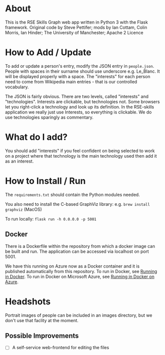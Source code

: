 # About
This is the RSE Skills Graph web app written in Python 3 with the Flask framework. Original code by Steve Pettifer; mods by Ian Cottam, Colin Morris, Ian Hinder; The University of Manchester; Apache 2 Licence

# How to Add / Update
To add or update a person's entry, modify the JSON entry in `people.json`. People with spaces in their surname should use underscore e.g. Le_Blanc.
It will be displayed properly with a space. The "interests" for each person need to come from Wikipedia main entries - that is our controlled vocabulary.

The JSON is fairly obvious. There are two levels, called "interests" and "technologies". Interests are clickable, but technologies not. Some browsers let you right-click a technology and look up its definition. In the RSE-skills application we really just use Interests, so everything is clickable. We do use technologies sparingly as commentary.

# What do I add?
You should add "interests" if you feel confident on being selected to work on a project where that technology is the main technology used then add it as an interest.

# How to Install / Run
The `requirements.txt` should contain the Python modules needed.

You also need to install the C-based GraphViz library: e.g. `brew install graphviz` (MacOS)

To run locally: `flask run -h 0.0.0.0 -p 5001`

## Docker
There is a Dockerfile within the repository from which a docker image can be built and run. The application can be accessed via localhost on port 5001.    

We have this running on Azure now as a Docker container and it is published automatically from this repository. To run in Docker, see [Running in Docker](doc/RunningInDocker.md). To run in Docker on Microsoft Azure, see [Running in Docker on Azure](doc/RunningOnAzureWithDocker.md).

# Headshots
Portrait images of people can be included in an images directory, but we don't use that faclity at the moment.

## Possible Improvements
- [ ] A self-service web-frontend for editing the files
